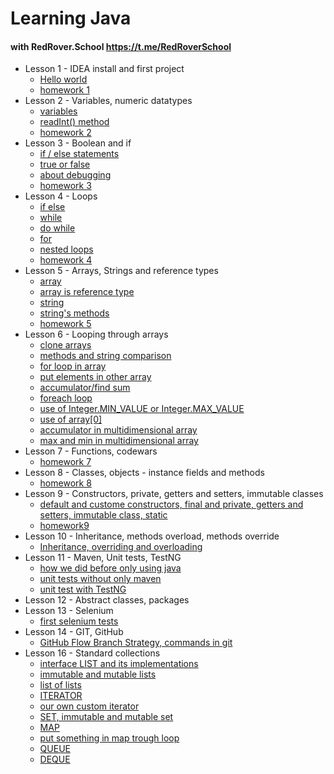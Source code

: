 # Learning Java

#### with RedRover.School https://t.me/RedRoverSchool

* Lesson 1 - IDEA install and first project
    - [Hello world](https://github.com/Sensation3000/JavaLearning/blob/main/src/main/java/lesson01/Lesson1.java)
    - [homework 1](https://github.com/Sensation3000/JavaLearning/tree/main/src/main/java/homework01)
* Lesson 2 - Variables, numeric datatypes
    - [variables](https://github.com/Sensation3000/JavaLearning/blob/main/src/main/java/lesson02/Lesson2.java)
    - [readInt() method](https://github.com/Sensation3000/JavaLearning/blob/main/src/main/java/lesson02/Adder.java)
    - [homework 2](https://github.com/Sensation3000/JavaLearning/tree/main/src/main/java/homework02)
* Lesson 3 - Boolean and if
    - [if / else statements](https://github.com/Sensation3000/JavaLearning/blob/main/src/main/java/lesson03/Lesson3_1.java)
    - [true or false](https://github.com/Sensation3000/JavaLearning/blob/main/src/main/java/lesson03/Lesson3_2.java)
    - [about debugging](https://github.com/Sensation3000/JavaLearning/blob/main/src/main/java/lesson03/Lesson3_3.java)
    - [homework 3](https://github.com/Sensation3000/JavaLearning/tree/main/src/main/java/homework03)
* Lesson 4 - Loops
    - [if else](https://github.com/Sensation3000/JavaLearning/blob/main/src/main/java/lesson04/Lesson4_1.java)
    - [while](https://github.com/Sensation3000/JavaLearning/blob/main/src/main/java/lesson04/Lesson4_2.java)
    - [do while](https://github.com/Sensation3000/JavaLearning/blob/main/src/main/java/lesson04/Lesson4_3.java)
    - [for](https://github.com/Sensation3000/JavaLearning/blob/main/src/main/java/lesson04/Lesson4_4.java)
    - [nested loops](https://github.com/Sensation3000/JavaLearning/blob/main/src/main/java/lesson04/Lesson4_5.java)
    - [homework 4](https://github.com/Sensation3000/JavaLearning/tree/main/src/main/java/homework04)
* Lesson 5 - Arrays, Strings and reference types
    - [array](https://github.com/Sensation3000/JavaLearning/blob/main/src/main/java/lesson05/Lesson5_1.java)
    - [array is reference type](https://github.com/Sensation3000/JavaLearning/blob/main/src/main/java/lesson05/Lesson5_2.java)
    - [string](https://github.com/Sensation3000/JavaLearning/blob/main/src/main/java/lesson05/Lesson5_3.java)
    - [string's methods](https://github.com/Sensation3000/JavaLearning/blob/main/src/main/java/lesson05/Lesson5_4.java)
    - [homework 5](https://github.com/Sensation3000/JavaLearning/tree/main/src/main/java/homework05)
* Lesson 6 - Looping through arrays
    - [clone arrays](https://github.com/Sensation3000/JavaLearning/blob/main/src/main/java/lesson06/Lesson6_1.java)
    - [methods and string comparison](https://github.com/Sensation3000/JavaLearning/blob/main/src/main/java/lesson06/Lesson6_2.java)
    - [for loop in array](https://github.com/Sensation3000/JavaLearning/blob/main/src/main/java/lesson06/Lesson6_3.java)
    - [put elements in other array](https://github.com/Sensation3000/JavaLearning/blob/main/src/main/java/lesson06/Lesson6_4.java)
    - [accumulator/find sum](https://github.com/Sensation3000/JavaLearning/blob/main/src/main/java/lesson06/Lesson6_5.java)
    - [foreach loop](https://github.com/Sensation3000/JavaLearning/blob/main/src/main/java/lesson06/Lesson6_6.java)
    - [use of Integer.MIN_VALUE or Integer.MAX_VALUE](https://github.com/Sensation3000/JavaLearning/blob/main/src/main/java/lesson06/Lesson6_7.java)
    - [use of array\[0\]](https://github.com/Sensation3000/JavaLearning/blob/main/src/main/java/lesson06/Lesson6_8.java)
    - [accumulator in multidimensional array](https://github.com/Sensation3000/JavaLearning/blob/main/src/main/java/lesson06/Lesson6_9.java)
    - [max and min in multidimensional array](https://github.com/Sensation3000/JavaLearning/blob/main/src/main/java/lesson06/Lesson6_10.java)
* Lesson 7 - Functions, codewars
    - [homework 7](https://github.com/Sensation3000/JavaLearning/tree/main/src/main/java/homework07)
* Lesson 8 - Classes, objects - instance fields and methods
    - [homework 8](https://github.com/Sensation3000/JavaLearning/tree/main/src/main/java/homework08)
* Lesson 9 - Constructors, private, getters and setters, immutable classes
    - [default and custome constructors, final and private, getters and setters, immutable class, static](https://github.com/Sensation3000/JavaLearning/tree/main/src/main/java/lesson09)
    - [homework9](https://github.com/Sensation3000/JavaLearning/tree/main/src/main/java/homework09)
* Lesson 10 - Inheritance, methods overload, methods override
    - [Inheritance, overriding and overloading](https://github.com/Sensation3000/JavaLearning/tree/main/src/main/java/lesson10)
* Lesson 11 - Maven, Unit tests, TestNG
    - [how we did before only using java](https://github.com/Sensation3000/JavaLearning/blob/main/src/main/java/lesson11/Lesson11.java)
    - [unit tests without only maven](https://github.com/Sensation3000/JavaLearning/blob/main/src/test/java/lesson11/Lesson11_UnitTests.java)
    - [unit test with TestNG](https://github.com/Sensation3000/JavaLearning/blob/main/src/test/java/lesson11/Lesson11_UnitTestsWithTestNG.java)
* Lesson 12 - Abstract classes, packages
* Lesson 13 - Selenium
    - [first selenium tests](https://github.com/Sensation3000/JavaLearning/tree/main/src/test/java/lesson13)
* Lesson 14 - GIT, GitHub
    - [GitHub Flow Branch Strategy, commands in git](https://github.com/Sensation3000/JavaLearning/blob/main/src/main/java/lesson14/git.md)
* Lesson 16 - Standard collections
    - [interface LIST and its implementations](https://github.com/Sensation3000/JavaLearning/blob/main/src/main/java/lesson16/Lesson16_1.java)
    - [immutable and mutable lists](https://github.com/Sensation3000/JavaLearning/blob/main/src/main/java/lesson16/Lesson16_2.java)
    - [list of lists](https://github.com/Sensation3000/JavaLearning/blob/main/src/main/java/lesson16/Lesson16_3.java)
    - [ITERATOR](https://github.com/Sensation3000/JavaLearning/blob/main/src/main/java/lesson16/Lesson16_4.java)
    - [our own custom iterator](https://github.com/Sensation3000/JavaLearning/blob/main/src/main/java/lesson16/Lesson16_5Random_Iterator.java)
    - [SET, immutable and mutable set](https://github.com/Sensation3000/JavaLearning/blob/main/src/main/java/lesson16/Lesson16_6.java)
    - [MAP](https://github.com/Sensation3000/JavaLearning/blob/main/src/main/java/lesson16/Lesson16_7.java)
    - [put something in map trough loop](https://github.com/Sensation3000/JavaLearning/blob/main/src/main/java/lesson16/Lesson16_8_Company.java)
    - [QUEUE](https://github.com/Sensation3000/JavaLearning/blob/main/src/main/java/lesson16/Lesson16_9.java)
    - [DEQUE](https://github.com/Sensation3000/JavaLearning/blob/main/src/main/java/lesson16/Lesson16_10.java)